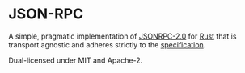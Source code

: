 # JSON-RPC

A simple, pragmatic implementation of [JSONRPC-2.0][] for [Rust][] that is transport agnostic and adheres strictly to the [specification][].

Dual-licensed under MIT and Apache-2.

[JSONRPC-2.0]: https://www.jsonrpc.org
[specification]: https://www.jsonrpc.org/specification
[Rust]: https://www.rust-lang.org/
